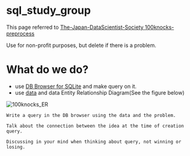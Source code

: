 # sql_study_group

This page referred to [The-Japan-DataScientist-Society 100knocks-preprocess](https://github.com/The-Japan-DataScientist-Society/100knocks-preprocess)

Use for non-profit purposes, but delete if there is a problem.


# What do we do?

- use [DB Browser for SQLite](https://sqlitebrowser.org/) and make query on it.
- use [data]() and data Entity Relationship Diagram(See the figure below)

![100knocks_ER](https://user-images.githubusercontent.com/52575713/95284975-9ef87180-089a-11eb-8890-8a161e4fb2c2.png)


```
Write a query in the DB browser using the data and the problem.  

Talk about the connection between the idea at the time of creation query.   

Discussing in your mind when thinking about query, not winning or losing.
```


